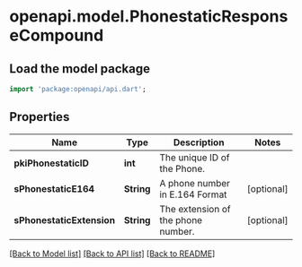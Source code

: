 # openapi.model.PhonestaticResponseCompound

## Load the model package
```dart
import 'package:openapi/api.dart';
```

## Properties
Name | Type | Description | Notes
------------ | ------------- | ------------- | -------------
**pkiPhonestaticID** | **int** | The unique ID of the Phone. | 
**sPhonestaticE164** | **String** | A phone number in E.164 Format | [optional] 
**sPhonestaticExtension** | **String** | The extension of the phone number. | [optional] 

[[Back to Model list]](../README.md#documentation-for-models) [[Back to API list]](../README.md#documentation-for-api-endpoints) [[Back to README]](../README.md)


